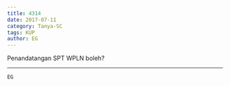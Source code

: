 ```yaml
---
title: 4314
date: 2017-07-11
category: Tanya-SC
tags: KUP
author: EG
---
```


Penandatangan SPT WPLN boleh?

---



`EG`
